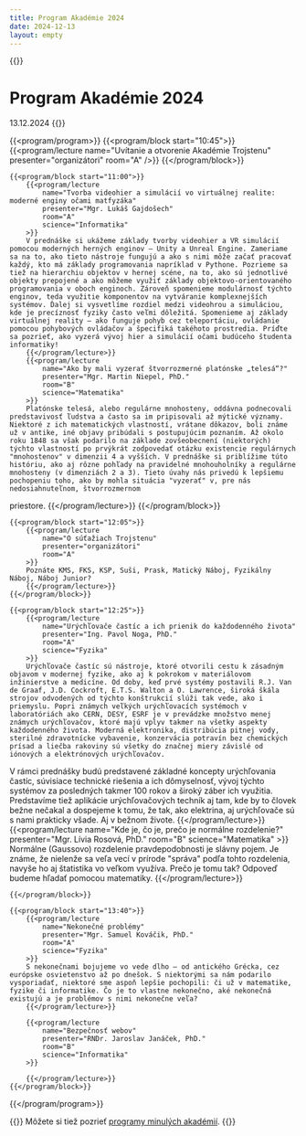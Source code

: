 ```yaml
---
title: Program Akadémie 2024
date: 2024-12-13
layout: empty
---
```


{{<prose class="py-10 sm:py-16">}}
# Program Akadémie 2024
13.12.2024
{{</prose>}}

{{<program/program>}}
    {{<program/block start="10:45">}}
        {{<program/lecture
            name="Uvítanie a otvorenie Akadémie Trojstenu"
            presenter="organizátori"
            room="A"
        />}}
    {{</program/block>}}

    {{<program/block start="11:00">}}
        {{<program/lecture
            name="Tvorba videohier a simulácií vo virtuálnej realite: moderné enginy očami matfyzáka"
            presenter="Mgr. Lukáš Gajdošech"
            room="A"
            science="Informatika"
        >}}
        V prednáške si ukážeme základy tvorby videohier a VR simulácií pomocou moderných herných enginov – Unity a Unreal Engine. Zameriame sa na to, ako tieto nástroje fungujú a ako s nimi môže začať pracovať každý, kto má základy programovania napríklad v Pythone. Pozrieme sa tiež na hierarchiu objektov v hernej scéne, na to, ako sú jednotlivé objekty prepojené a ako môžeme využiť základy objektovo-orientovaného programovania v oboch enginoch. Zároveň spomenieme modulárnosť týchto enginov, teda využitie komponentov na vytváranie komplexnejších systémov. Ďalej si vysvetlíme rozdiel medzi videohrou a simuláciou, kde je precíznosť fyziky často veľmi dôležitá. Spomenieme aj základy virtuálnej reality – ako funguje pohyb cez teleportáciu, ovládanie pomocou pohybových ovládačov a špecifiká takéhoto prostredia. Príďte sa pozrieť, ako vyzerá vývoj hier a simulácií očami budúceho študenta informatiky!
        {{</program/lecture>}}
        {{<program/lecture
            name="Ako by mali vyzerať štvorrozmerné platónske „telesá“?"
            presenter="Mgr. Martin Niepel, PhD."
            room="B"
            science="Matematika"
        >}}
        Platónske telesá, alebo regulárne mnohosteny, oddávna podnecovali predstavivosť ľudstva a často sa im pripisovali až mýtické významy. Niektoré z ich matematických vlastností, vrátane dôkazov, boli známe už v antike, iné objavy pribúdali s postupujúcim poznaním. Až okolo roku 1848 sa však podarilo na základe zovšeobecnení (niektorých) týchto vlastností po prvýkrát zodpovedať otázku existencie regulárnych "mnohostenov" v dimenzii 4 a vyšších. V prednáške si priblížime túto históriu, ako aj rôzne pohľady na pravidelné mnohouholníky a regulárne mnohosteny (v dimenziách 2 a 3). Tieto úvahy nás privedú k lepšiemu pochopeniu toho, ako by mohla situácia "vyzerať" v, pre nás nedosiahnuteľnom, štvorrozmernom
priestore.
        {{</program/lecture>}}
    {{</program/block>}}

    {{<program/block start="12:05">}}
        {{<program/lecture
            name="O súťažiach Trojstenu"
            presenter="organizátori"
            room="A"
        >}}
        Poznáte KMS, FKS, KSP, Suši, Prask, Matický Náboj, Fyzikálny Náboj, Náboj Junior?
        {{</program/lecture>}}
    {{</program/block>}}

    {{<program/block start="12:25">}}
        {{<program/lecture
            name="Urýchľovače častíc a ich prienik do každodenného života"
            presenter="Ing. Pavol Noga, PhD."
            room="A"
            science="Fyzika"
        >}}
        Urýchľovače častíc sú nástroje, ktoré otvorili cestu k zásadným objavom v modernej fyzike, ako aj k pokrokom v materiálovom inžinierstve a medicíne. Od doby, keď prvé systémy postavili R.J. Van de Graaf, J.D. Cockroft, E.T.S. Walton a O. Lawrence, široká škála strojov odvodených od týchto konštrukcií slúži tak vede, ako i priemyslu. Popri známych veľkých urýchľovacích systémoch v laboratóriách ako CERN, DESY, ESRF je v prevádzke množstvo menej známych urýchľovačov, ktoré majú vplyv takmer na všetky aspekty každodenného života. Moderná elektronika, distribúcia pitnej vody, sterilné zdravotnícke vybavenie, konzervácia potravín bez chemických prísad a liečba rakoviny sú všetky do značnej miery závislé od iónových a elektrónových urýchľovačov.

V rámci prednášky budú predstavené základné koncepty urýchľovania častíc, súvisiace technické riešenia a ich dômyselnosť, vývoj týchto systémov za posledných takmer 100 rokov a široký záber ich využitia. Predstavíme tiež aplikácie urýchľovačových techník aj tam, kde by to človek bežne nečakal a dospejeme k tomu, že tak, ako elektrina, aj urýchľovače sú s nami prakticky všade. Aj v bežnom živote.
        {{</program/lecture>}}
        {{<program/lecture
            name="Kde je, čo je, prečo je normálne rozdelenie?"
            presenter="Mgr. Lívia Rosová, PhD."
            room="B"
            science="Matematika"
        >}}
        Normálne (Gaussovo) rozdelenie pravdepodobnosti je slávny pojem. Je známe, že nielenže sa veľa vecí v prírode "správa" podľa tohto rozdelenia, navyše ho aj štatistika vo veľkom využíva. Prečo je tomu tak? Odpoveď budeme hľadať pomocou matematiky.
        {{</program/lecture>}}
        
    {{</program/block>}}
    
    {{<program/block start="13:40">}}
        {{<program/lecture
            name="Nekonečné problémy"
            presenter="Mgr. Samuel Kováčik, PhD."
            room="A"
            science="Fyzika"
        >}}
        S nekonečnami bojujeme vo vede dlho – od antického Grécka, cez európske osvietenstvo až po dnešok. S niektorými sa nám podarilo vysporiadať, niektoré sme aspoň lepšie pochopili: či už v matematike, fyzike či informatike. Čo je to vlastne nekonečno, aké nekonečná existujú a je problémov s nimi nekonečne veľa?
        {{</program/lecture>}}
        
        {{<program/lecture
            name="Bezpečnosť webov"
            presenter="RNDr. Jaroslav Janáček, PhD."
            room="B"
            science="Informatika"
        >}}
        
        {{</program/lecture>}}
    {{</program/block>}}
{{</program/program>}}

{{<prose class="py-10 sm:py-16">}}
Môžete si tiež pozrieť [programy minulých akadémií](/program/).
{{</prose>}}
